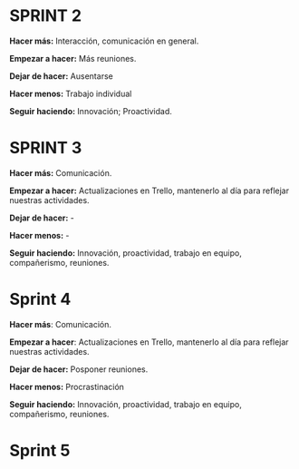 # SPRINT 2 #


**Hacer más:** Interacción, comunicación en general.

**Empezar a hacer:** Más reuniones.

**Dejar de hacer:** Ausentarse

**Hacer menos:** Trabajo individual

**Seguir haciendo:** Innovación; Proactividad.


# SPRINT 3 #

**Hacer más:** Comunicación.

**Empezar a hacer:** Actualizaciones en Trello, mantenerlo al día para reflejar nuestras actividades.

**Dejar de hacer:** -

**Hacer menos:** -

**Seguir haciendo:** Innovación, proactividad, trabajo en equipo, compañerismo, reuniones.

 # Sprint 4 #

**Hacer más**: Comunicación.

**Empezar a hacer**: Actualizaciones en Trello, mantenerlo al día para reflejar nuestras actividades.

**Dejar de hacer:** Posponer reuniones.

**Hacer menos:** Procrastinación

**Seguir haciendo:** Innovación, proactividad, trabajo en equipo, compañerismo, reuniones.

 # Sprint 5 #


